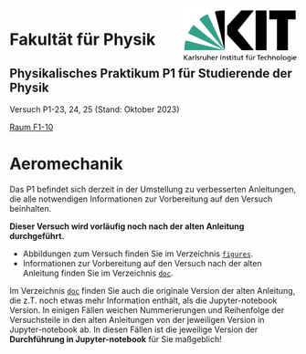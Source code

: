 <img src="../figures/Logo_KIT.svg" width="200" style="float:right;" />

# Fakultät für Physik

## Physikalisches Praktikum P1 für Studierende der Physik

Versuch P1-23, 24, 25 (Stand: Oktober 2023)

[Raum F1-10](https://labs.physik.kit.edu/img/Praktikum/Lageplan_P1.png)



# Aeromechanik

Das P1 befindet sich derzeit in der Umstellung zu verbesserten Anleitungen, die alle notwendigen Informationen zur Vorbereitung auf den Versuch beinhalten. 

**Dieser Versuch wird vorläufig noch nach der alten Anleitung durchgeführt.** 

- Abbildungen zum Versuch finden Sie im Verzeichnis [`figures`](https://gitlab.kit.edu/kit/etp-lehre/p1-praktikum/students/-/tree/main/Aeromechanik/figures). 
- Informationen zur Vorbereitung auf den Versuch nach der alten Anleitung finden Sie im Verzeichnis [`doc`](https://gitlab.kit.edu/kit/etp-lehre/p1-praktikum/students/-/tree/main/Aeromechanik/doc). 

Im Verzeichnis [`doc`](https://gitlab.kit.edu/kit/etp-lehre/p1-praktikum/students/-/tree/main/Aeromechanik/doc) finden Sie auch die originale Version der alten Anleitung, die z.T. noch etwas mehr Information enthält, als die Jupyter-notebook Version. In einigen Fällen weichen Nummerierungen und Reihenfolge der Versuchsteile in den alten Anleitungen von der jeweiligen Version in Jupyter-notebook ab. In diesen Fällen ist die jeweilige Version der **Durchführung in Jupyter-notebook** für Sie maßgeblich! 

